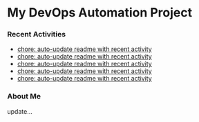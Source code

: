 # My DevOps Automation Project

### Recent Activities
<!-- activity:START -->
- [chore: auto-update readme with recent activity](https://github.com/kaigiii/mybowling-app/commit/d1869dc07d6039268ab3d23fede98224d346c613)
- [chore: auto-update readme with recent activity](https://github.com/kaigiii/mybowling-app/commit/c61a2949d47e40b9ba8cd27b6ebce812baef68f9)
- [chore: auto-update readme with recent activity](https://github.com/kaigiii/mybowling-app/commit/8abffe346a72617c94c8f1344e8b2344b8df25a9)
- [chore: auto-update readme with recent activity](https://github.com/kaigiii/mybowling-app/commit/c5f62bc535228eed99da844fead7868e7836b873)
- [chore: auto-update readme with recent activity](https://github.com/kaigiii/mybowling-app/commit/d81eb47f96fd315ad6150b4e9332c780554d929c)
<!-- activity:END -->

### About Me
<!-- MYLINKS:START -->
<!-- MYLINKS:END -->

update...
